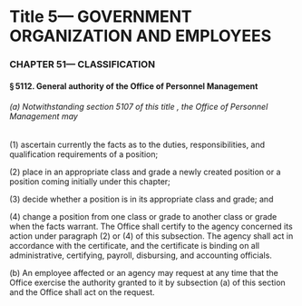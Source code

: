 
# Title 5— GOVERNMENT ORGANIZATION AND EMPLOYEES
### CHAPTER 51— CLASSIFICATION
#### § 5112. General authority of the Office of Personnel Management
###### (a) Notwithstanding section 5107 of this title , the Office of Personnel Management may

(1) ascertain currently the facts as to the duties, responsibilities, and qualification requirements of a position;

(2) place in an appropriate class and grade a newly created position or a position coming initially under this chapter;

(3) decide whether a position is in its appropriate class and grade; and

(4) change a position from one class or grade to another class or grade when the facts warrant. The Office shall certify to the agency concerned its action under paragraph (2) or (4) of this subsection. The agency shall act in accordance with the certificate, and the certificate is binding on all administrative, certifying, payroll, disbursing, and accounting officials.

(b) An employee affected or an agency may request at any time that the Office exercise the authority granted to it by subsection (a) of this section and the Office shall act on the request.
